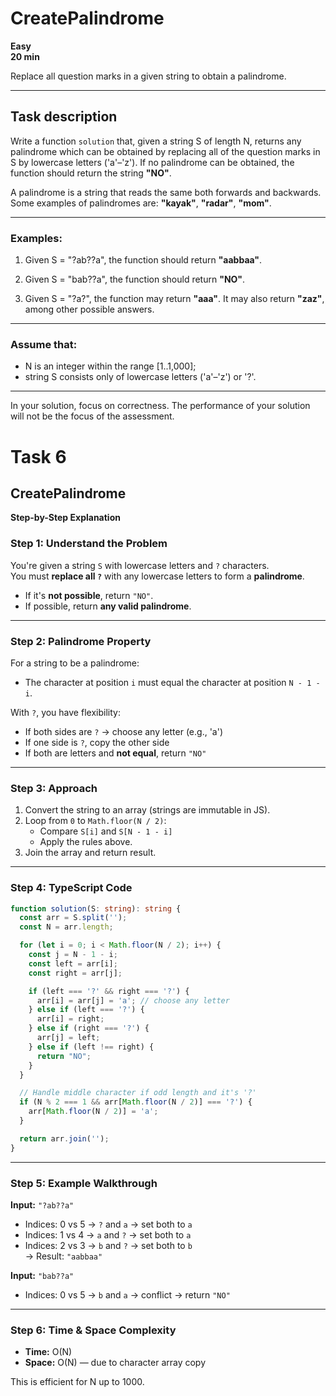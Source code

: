 # CreatePalindrome

**Easy**  
**20 min**

Replace all question marks in a given string to obtain a palindrome.

---

## Task description

Write a function `solution` that, given a string S of length N, returns any palindrome which can be obtained by replacing all of the question marks in S by lowercase letters ('a'–'z'). If no palindrome can be obtained, the function should return the string **"NO"**.

A palindrome is a string that reads the same both forwards and backwards. Some examples of palindromes are: **"kayak"**, **"radar"**, **"mom"**.

---

### Examples:

1. Given S = "?ab??a", the function should return **"aabbaa"**.

2. Given S = "bab??a", the function should return **"NO"**.

3. Given S = "?a?", the function may return **"aaa"**. It may also return **"zaz"**, among other possible answers.

---

### Assume that:

- N is an integer within the range [1..1,000];
- string S consists only of lowercase letters ('a'–'z') or '?'.

---

In your solution, focus on correctness. The performance of your solution will not be the focus of the assessment.

# Task 6

## CreatePalindrome

**Step-by-Step Explanation**

### Step 1: Understand the Problem

You're given a string `S` with lowercase letters and `?` characters.  
You must **replace all `?`** with any lowercase letters to form a **palindrome**.

- If it's **not possible**, return `"NO"`.
- If possible, return **any valid palindrome**.

---

### Step 2: Palindrome Property

For a string to be a palindrome:
- The character at position `i` must equal the character at position `N - 1 - i`.

With `?`, you have flexibility:
- If both sides are `?` → choose any letter (e.g., 'a')
- If one side is `?`, copy the other side
- If both are letters and **not equal**, return `"NO"`

---

### Step 3: Approach

1. Convert the string to an array (strings are immutable in JS).
2. Loop from `0` to `Math.floor(N / 2)`:
   - Compare `S[i]` and `S[N - 1 - i]`
   - Apply the rules above.
3. Join the array and return result.

---

### Step 4: TypeScript Code

```ts
function solution(S: string): string {
  const arr = S.split('');
  const N = arr.length;

  for (let i = 0; i < Math.floor(N / 2); i++) {
    const j = N - 1 - i;
    const left = arr[i];
    const right = arr[j];

    if (left === '?' && right === '?') {
      arr[i] = arr[j] = 'a'; // choose any letter
    } else if (left === '?') {
      arr[i] = right;
    } else if (right === '?') {
      arr[j] = left;
    } else if (left !== right) {
      return "NO";
    }
  }

  // Handle middle character if odd length and it's '?'
  if (N % 2 === 1 && arr[Math.floor(N / 2)] === '?') {
    arr[Math.floor(N / 2)] = 'a';
  }

  return arr.join('');
}
```

---

### Step 5: Example Walkthrough

**Input:** `"?ab??a"`  
- Indices: 0 vs 5 → `?` and `a` → set both to `a`
- Indices: 1 vs 4 → `a` and `?` → set both to `a`
- Indices: 2 vs 3 → `b` and `?` → set both to `b`  
→ Result: `"aabbaa"`

**Input:** `"bab??a"`  
- Indices: 0 vs 5 → `b` and `a` → conflict → return `"NO"`

---

### Step 6: Time & Space Complexity

- **Time:** O(N)
- **Space:** O(N) — due to character array copy

This is efficient for N up to 1000.
